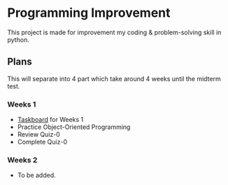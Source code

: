 # Programming Improvement
This project is made for improvement my coding & problem-solving skill in python.

## Plans
This will separate into 4 part which take around 4 weeks until the midterm test.

### Weeks 1
* [Taskboard](https://github.com/users/koonwill/projects/2/views/1?layout=board) for Weeks 1
* Practice Object-Oriented Programming
* Review Quiz-0
* Complete Quiz-0

### Weeks 2
* To be added.